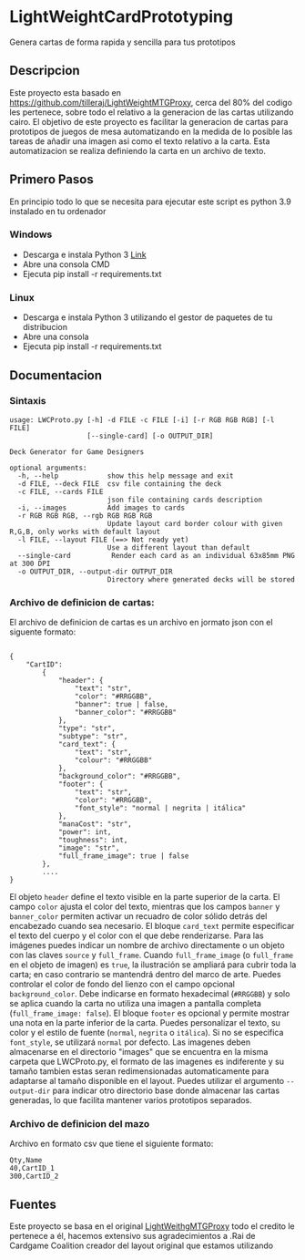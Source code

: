 # LightWeightCardPrototyping

Genera cartas de forma rapida y sencilla para tus prototipos

## Descripcion

Este proyecto esta basado en https://github.com/tilleraj/LightWeightMTGProxy, cerca del 80% del codigo les pertenece, sobre todo el relativo a la generacion de las cartas utilizando cairo. El objetivo de este proyecto es facilitar la generacion de cartas para prototipos de juegos de mesa automatizando en la medida de lo posible las tareas de añadir una imagen asi como el texto relativo a la carta. Esta automatizacion se realiza definiendo la carta en un archivo de texto.

## Primero Pasos

En principio todo lo que se necesita para ejecutar este script es python 3.9 instalado en tu ordenador

### Windows
- Descarga e instala Python 3 [Link](https://www.python.org/downloads/windows/)
- Abre una consola CMD
- Ejecuta pip install -r requirements.txt

### Linux
- Descarga e instala Python 3 utilizando el gestor de paquetes de tu distribucion
- Abre una consola
- Ejecuta pip install -r requirements.txt

## Documentacion

### Sintaxis

```
usage: LWCProto.py [-h] -d FILE -c FILE [-i] [-r RGB RGB RGB] [-l FILE]
                   [--single-card] [-o OUTPUT_DIR]

Deck Generator for Game Designers

optional arguments:
  -h, --help            show this help message and exit
  -d FILE, --deck FILE  csv file containing the deck
  -c FILE, --cards FILE
                        json file containing cards description
  -i, --images          Add images to cards
  -r RGB RGB RGB, --rgb RGB RGB RGB
                        Update layout card border colour with given R,G,B, only works with default layout
  -l FILE, --layout FILE (==> Not ready yet)
                        Use a different layout than default
  --single-card          Render each card as an individual 63x85mm PNG at 300 DPI
  -o OUTPUT_DIR, --output-dir OUTPUT_DIR
                        Directory where generated decks will be stored
```
### Archivo de definicion de cartas:

El archivo de definicion de cartas es un archivo en jormato json con el siguente formato:
```

{
    "CartID":
        {
            "header": {
                "text": "str",
                "color": "#RRGGBB",
                "banner": true | false,
                "banner_color": "#RRGGBB"
            },
            "type": "str",
            "subtype": "str",
            "card_text": {
                "text": "str",
                "colour": "#RRGGBB"
            },
            "background_color": "#RRGGBB",
            "footer": {
                "text": "str",
                "color": "#RRGGBB",
                "font_style": "normal | negrita | itálica"
            },
            "manaCost": "str",
            "power": int,
            "toughness": int,
            "image": "str",
            "full_frame_image": true | false
        },
        ....
}
```
El objeto `header` define el texto visible en la parte superior de la carta. El campo `color` ajusta el color del texto, mientras que los campos `banner` y `banner_color` permiten activar un recuadro de color sólido detrás del encabezado cuando sea necesario.
El bloque `card_text` permite especificar el texto del cuerpo y el color con el que debe renderizarse. Para las imágenes puedes indicar un nombre de archivo directamente o un objeto con las claves `source` y `full_frame`. Cuando `full_frame_image` (o `full_frame` en el objeto de imagen) es `true`, la ilustración se ampliará para cubrir toda la carta; en caso contrario se mantendrá dentro del marco de arte.
Puedes controlar el color de fondo del lienzo con el campo opcional `background_color`. Debe indicarse en formato hexadecimal (`#RRGGBB`) y solo se aplica cuando la carta no utiliza una imagen a pantalla completa (`full_frame_image: false`).
El bloque `footer` es opcional y permite mostrar una nota en la parte inferior de la carta. Puedes personalizar el texto, su color y el estilo de fuente (`normal`, `negrita` o `itálica`). Si no se especifica `font_style`, se utilizará `normal` por defecto.
Las imagenes deben almacenarse en el directorio "images" que se encuentra en la misma carpeta que LWCProto.py, el formato de las imagenes es indiferente y su tamaño tambien estas seran redimensionadas automaticamente para adaptarse al tamaño disponible en el layout. Puedes utilizar el argumento `--output-dir` para indicar otro directorio base donde almacenar las cartas generadas, lo que facilita mantener varios prototipos separados.

### Archivo de definicion del mazo

Archivo en formato csv que tiene el siguiente formato:
```
Qty,Name
40,CartID_1
300,CartID_2
```
## Fuentes

Este proyecto se basa en el original [LightWeithgMTGProxy](https://github.com/tilleraj/LightWeightMTGProxy) todo el credito le pertenece a él, hacemos extensivo sus agradecimientos a .Rai de Cardgame Coalition creador del layout original que estamos utilizando
